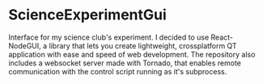 # ScienceExperimentGui
Interface for my science club's experiment.
I decided to use React-NodeGUI, a library that lets you create lightweight, crossplatform QT application with ease and speed of web development.
The repository also includes a websocket server made with Tornado, that enables remote communication with the control script running as it's subprocess.
